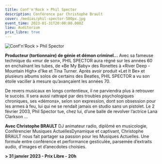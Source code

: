 ```yaml
---
title: Conf'n'Rock > Phil Spector
description: Conférence par Christophe Brault
cover: /medias/phil-spector-500px.jpg
event_time: 2023-01-31T20:00:00.000Z
lieu: Auditorium
prix_libre: true
---
```

![Conf'n'Rock > Phil Spector](/medias/phil-spector-500px.jpg)

**Producteur (tortionnaire) de génie et démon criminel…** Avec sa fameuse technique du «mur de son», PHIL SPECTOR aura régné sur les années 60 en enchaînant les tubes, de «Be My Baby» des Ronettes à «River Deep - Mountain High» d’Ike et Tina Turner. Après avoir produit «Let It Be» et plusieurs albums solos de certains des Beatles, PHIL SPECTOR a vu son étoile vaciller à mesure qu’avançaient les années 70.

De revers musicaux en longs contentieux, il ne parviendra plus à retrouver le succès. Il sera aussi rattrapé par des troubles psychologiques chroniques, ses «démons», selon son expression, dont son obsession pour les armes à feu, lui qui ne se rendait jamais en studio sans un pistolet. Le 2 février 2003, Phil Spector tue, chez lui, d’une balle de revolver l’actrice Lana Clarkson …

**Avec Christophe BRAULT** DJ animateur radio, diplômé en musicologie, Conférencier Musiques ActuellesDynamique et captivant, Christophe BRAULT nous fait partager sa passion pour les Musiques Actuelles. Une formule entre conférence et performance gesticulée, parsemée d’extraits audio, d’images et d’anecdotes choisies.

**\> 31 janvier 2023 - Prix Libre - 20h**